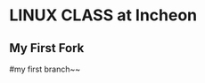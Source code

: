 LINUX CLASS at Incheon
======================

My First Fork
---------------------
#my first branch~~
